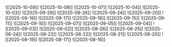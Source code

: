 
![[2025-10-09]]
![[2025-10-08]]
![[2025-10-07]]
![[2025-10-04]]
![[2025-10-03]]
![[2025-09-29]]
![[2025-09-26]]
![[2025-09-24]]
![[2025-09-20]]
![[2025-09-19]]
![[2025-09-17]]
![[2025-09-16]]
![[2025-09-15]]
![[2025-09-11]]
![[2025-09-10]]
![[2025-09-07]]
![[2025-09-05]]
![[2025-09-04]]
![[2025-09-03]]
![[2025-09-02]]
![[2025-08-26]]
![[2025-08-25]]
![[2025-08-24]]
![[2025-08-23]]
![[2025-08-22]]
![[2025-08-21]]
![[2025-08-20]]
![[2025-08-19]]
![[2025-08-17]]
![[2025-08-16]]
